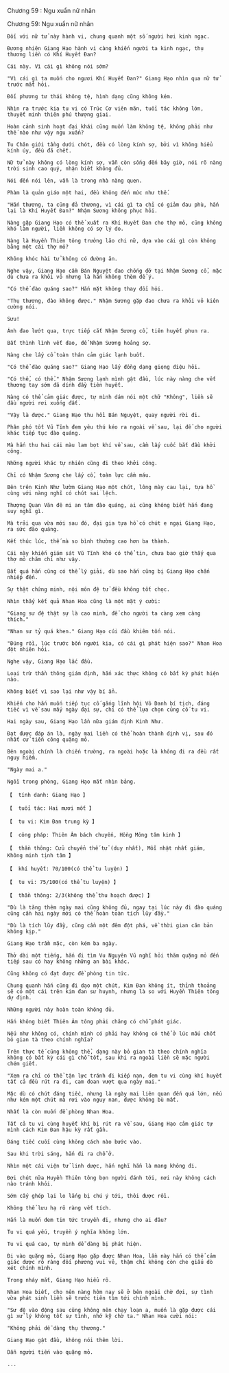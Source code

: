 




Chương 59 : Ngu xuẩn nữ nhân


Chương 59: Ngu xuẩn nữ nhân

	Đối với nữ tử này hành vi, chung quanh một số người hơi kinh ngạc.

	Đương nhiên Giang Hạo hành vi càng khiến người ta kinh ngạc, thụ thương liền có Khí Huyết Đan?

	Cái này. Vì cái gì không nói sớm?

	"Vì cái gì ta muốn cho ngươi Khí Huyết Đan?" Giang Hạo nhìn qua nữ tử trước mắt hỏi.

	Đối phương tư thái không tệ, hình dạng cũng không kém.

	Nhìn ra trước kia tu vi có Trúc Cơ viên mãn, tuổi tác không lớn, thuyết minh thiên phú thượng giai.

	Hoàn cảnh sinh hoạt đại khái cũng muốn làm không tệ, không phải như thế nào như vậy ngu xuẩn?

	Tu Chân giới tầng dưới chót, đều có lòng kính sợ, bởi vì không hiểu kính úy, đều đã chết.

	Nữ tử này không có lòng kính sợ, vẫn còn sống đến bây giờ, nói rõ nàng trời sinh cao quý, nhận biết không đủ.

	Nói đến nói lên, vẫn là trong nhà nàng quen.

	Phàm là quản giáo một hai, đều không đến mức như thế.

	"Hắn thương, ta cũng đả thương, vì cái gì ta chỉ có giảm đau phù, hắn lại là Khí Huyết Đan?" Nhậm Sương không phục hỏi.

	Nàng gặp Giang Hạo có thể xuất ra Khí Huyết Đan cho thợ mỏ, cũng không khó làm người, liền không có sợ lý do.

	Nàng là Huyền Thiên tông trưởng lão chi nữ, dựa vào cái gì còn không bằng một cái thợ mỏ?

	Không khóc hài tử không có đường ăn.

	Nghe vậy, Giang Hạo cầm Bán Nguyệt đao chống đỡ tại Nhậm Sương cổ, mặc dù chưa ra khỏi vỏ nhưng là hắn không thèm để ý.

	"Có thể đào quáng sao?" Hắn mặt không thay đổi hỏi.

	"Thụ thương, đào không được." Nhậm Sương gặp đao chưa ra khỏi vỏ kiên cường nói.

	Sưu!

	Ánh đao lướt qua, trực tiếp cắt Nhậm Sương cổ, tiên huyết phun ra.

	Bất thình lình vết đao, để Nhậm Sương hoảng sợ.

	Nàng che lấy cổ toàn thân cảm giác lạnh buốt.

	"Có thể đào quáng sao?" Giang Hạo lấy đồng dạng giọng điệu hỏi.

	"Có thể, có thể." Nhậm Sương lạnh mình gật đầu, lúc này nàng che vết thương tay sớm đã dính đầy tiên huyết.

	Nàng có thể cảm giác được, tự mình dám nói một chữ "Không", liền sẽ đầu người rơi xuống đất.

	"Vậy là được." Giang Hạo thu hồi Bán Nguyệt, quay người rời đi.

	Phân phó tốt Vũ Tĩnh đem yêu thú kéo ra ngoài về sau, lại để cho người khác tiếp tục đào quáng.

	Mà hắn thu hai cái màu lam bọt khí về sau, cầm lấy cuốc bắt đầu khởi công.

	Những người khác tự nhiên cũng đi theo khởi công.

	Chỉ có Nhậm Sương che lấy cổ, toàn lực cầm máu.

	Bên trên Kinh Như lườm Giang Hạo một chút, lông mày cau lại, tựa hồ cùng với nàng nghĩ có chút sai lệch.

	Thượng Quan Văn đê mi an tâm đào quáng, ai cũng không biết hắn đang suy nghĩ gì.

	Mà trải qua vừa mới sau đó, đại gia tựa hồ có chút e ngại Giang Hạo, ra sức đào quáng.

	Kết thúc lúc, thế mà so bình thường cao hơn ba thành.

	Cái này khiến giám sát Vũ Tĩnh khó có thể tin, chưa bao giờ thấy qua thợ mỏ chăm chỉ như vậy.

	Bất quá hắn cũng có thể lý giải, dù sao hắn cũng bị Giang Hạo chấn nhiếp đến.

	Sự thật chứng minh, nội môn đệ tử đều không tốt chọc.

	Nhìn thấy kết quả Nhan Hoa cũng là một mặt ý cười:

	"Giang sư đệ thật sự là cao minh, để cho người ta càng xem càng thích."

	"Nhan sư tỷ quá khen." Giang Hạo cúi đầu khiêm tốn nói.

	"Đúng rồi, lúc trước bốn người kia, có cái gì phát hiện sao?" Nhan Hoa đột nhiên hỏi.

	Nghe vậy, Giang Hạo lắc đầu.

	Loại trừ thần thông giám định, hắn xác thực không có bất kỳ phát hiện nào.

	Không biết vì sao lại như vậy bí ẩn.

	Khiến cho hắn muốn tiếp tục cố gắng lĩnh hội Vô Danh bí tịch, đáng tiếc vì về sau mấy ngày đại sự, chỉ có thể lựa chọn củng cố tu vi.

	Hai ngày sau, Giang Hạo lần nữa giám định Kinh Như.

	Đạt được đáp án là, ngày mai liền có thể hoàn thành định vị, sau đó nhất cử tiến công quặng mỏ.

	Bên ngoài chính là chiến trường, ra ngoài hoặc là không đi ra đều rất nguy hiểm.

	"Ngày mai a."

	Ngồi trong phòng, Giang Hạo mắt nhìn bảng.

	【  tính danh: Giang Hạo 】

	【  tuổi tác: Hai mươi mốt 】

	【  tu vi: Kim Đan trung kỳ 】

	【  công pháp: Thiên Âm bách chuyển, Hồng Mông tâm kinh 】

	【  thần thông: Cửu chuyển thế tử (duy nhất), Mỗi nhật nhất giám, Không minh tịnh tâm 】

	【  khí huyết: 70/100(có thể tu luyện) 】

	【  tu vi: 75/100(có thể tu luyện) 】

	【  thần thông: 2/3(không thể thu hoạch được) 】

	"Dù là tăng thêm ngày mai cũng không đủ, ngay tại lúc này đi đào quáng cũng cần hai ngày mới có thể hoàn toàn tích lũy đầy."

	"Dù là tích lũy đầy, cũng cần một đêm đột phá, về thời gian căn bản không kịp."

	Giang Hạo trầm mặc, còn kém ba ngày.

	Thở dài một tiếng, hắn đi tìm Vu Nguyên Vũ nghĩ hỏi thăm quặng mỏ đến tiếp sau có hay không những an bài khác.

	Cũng không có đạt được đề phòng tin tức.

	Chung quanh hắn cũng đi dạo một chút, Kim Đan không ít, thỉnh thoảng sẽ có một cái trên kim đan sư huynh, nhưng là so với Huyền Thiên tông dự định.

	Những người này hoàn toàn không đủ.

	Hắn không biết Thiên Âm tông phải chăng có chỗ phát giác.

	Nếu như không có, chính mình có phải hay không có thể ở lúc mấu chốt bỏ gian tà theo chính nghĩa?

	Trên thực tế cũng không thể, dạng này bỏ gian tà theo chính nghĩa không có bất kỳ cái gì chỗ tốt, sau khi ra ngoài liền sẽ mặc người chém giết.

	"Xem ra chỉ có thể tận lực tránh đi kiếp nạn, đem tu vi cùng khí huyết tất cả đều rút ra đi, cam đoan vượt qua ngày mai."

	Mặc dù có chút đáng tiếc, nhưng là ngày mai liên quan đến quá lớn, nếu như kém một chút mà rơi vào nguy nan, được không bù mất.

	Nhất là còn muốn đề phòng Nhan Hoa.

	Tất cả tu vi cùng huyết khí bị rút ra về sau, Giang Hạo cảm giác tự mình cách Kim Đan hậu kỳ rất gần.

	Đáng tiếc cuối cùng không cách nào bước vào.

	Sau khi trời sáng, hắn đi ra chỗ ở.

	Nhìn một cái viện tử linh dược, hắn nghĩ hẳn là mang không đi.

	Đợi chút nữa Huyền Thiên tông bọn người đánh tới, nơi này không cách nào tránh khỏi.

	Sớm cấy ghép lại lo lắng bị chú ý tới, thôi được rồi.

	Không thể lưu hạ rõ ràng vết tích.

	Hắn là muốn đem tin tức truyền đi, nhưng cho ai đâu?

	Tu vi quá yếu, truyền ý nghĩa không lớn.

	Tu vi quá cao, tự mình dễ dàng bị phát hiện.

	Đi vào quặng mỏ, Giang Hạo gặp được Nhan Hoa, lần này hắn có thể cảm giác được rõ ràng đối phương vui vẻ, thậm chí không còn che giấu dò xét chính mình.

	Trong nháy mắt, Giang Hạo hiểu rõ.

	Nhan Hoa biết, cho nên nàng hôm nay sẽ ở bên ngoài chờ đợi, sự tình vừa phát sinh liền sẽ trước tiên tìm tới chính mình.

	"Sư đệ vào động sau cũng không nên chạy loạn a, muốn là gặp được cái gì xử lý không tốt sự tình, nhớ kỹ chờ ta." Nhan Hoa cười nói:

	"Không phải dễ dàng thụ thương."

	Giang Hạo gật đầu, không nói thêm lời.

	Dẫn người tiến vào quặng mỏ.

	...




